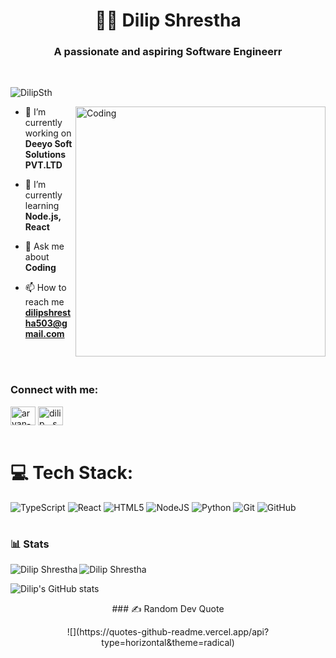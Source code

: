 <h1 align="center">🏄‍♂️ Dilip Shrestha</h1>
<h3 align="center">A passionate and aspiring Software Engineerr</h3>
<br />

<p align="left"> <img src="https://komarev.com/ghpvc/?username=DilipSth&label=Profile%20views&color=0e75b6&style=flat" alt="DilipSth" /> </p>

<img align="right" alt="Coding" width="400" src="https://cdn.dribbble.com/users/1162077/screenshots/3848914/programmer.gif">
  
- 🔭 I’m currently working on **Deeyo Soft Solutions PVT.LTD**

- 🌱 I’m currently learning **Node.js, React**

- 💬 Ask me about **Coding**

- 📫 How to reach me **dilipshrestha503@gmail.com**
<br />
<br />

<h3 align="left">Connect with me:</h3>
<p align="left">
<a href="https://www.linkedin.com/in/dilip-shrestha-560828246/" target="blank"><img align="center" src="https://raw.githubusercontent.com/rahuldkjain/github-profile-readme-generator/master/src/images/icons/Social/linked-in-alt.svg" alt="aryan-gurung" height="30" width="40" /></a>
<a href="https://www.instagram.com/dilip__shrestha/?hl=en" target="blank"><img align="center" src="https://raw.githubusercontent.com/rahuldkjain/github-profile-readme-generator/master/src/images/icons/Social/instagram.svg" alt="dilip__shrestha" height="30" width="40" /></a>
<br />
<br />


# 💻 Tech Stack:
![TypeScript](https://img.shields.io/badge/typescript-%23007ACC.svg?style=for-the-badge&logo=typescript&logoColor=white) ![React](https://img.shields.io/badge/react-%2320232a.svg?style=for-the-badge&logo=react&logoColor=%2361DAFB) ![HTML5](https://img.shields.io/badge/html5-%23E34F26.svg?style=for-the-badge&logo=html5&logoColor=white) ![NodeJS](https://img.shields.io/badge/node.js-6DA55F?style=for-the-badge&logo=node.js&logoColor=white) ![Python](https://img.shields.io/badge/python-3670A0?style=for-the-badge&logo=python&logoColor=ffdd54) ![Git](https://img.shields.io/badge/git-%23F05033.svg?style=for-the-badge&logo=git&logoColor=white) ![GitHub](https://img.shields.io/badge/github-%23121011.svg?style=for-the-badge&logo=github&logoColor=white)
<br />

#

### 📊 Stats

<p><img align="left" src="https://github-readme-stats.vercel.app/api/top-langs?username=dilipsth&show_icons=true&locale=en&layout=compact" alt="Dilip Shrestha" /></p>

<p><img align="center" src="https://github-readme-streak-stats.herokuapp.com/?user=dilipsth&" alt="Dilip Shrestha" /></p>

![Dilip's GitHub stats](https://github-readme-stats.vercel.app/api?username=dilipsth&show_icons=true&theme=gruvbox)

<p align="center">### ✍️ Random Dev Quote </p>
<p align="center">![](https://quotes-github-readme.vercel.app/api?type=horizontal&theme=radical) </p>





